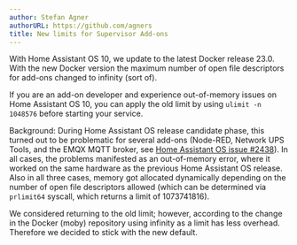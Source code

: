 ```yaml
---
author: Stefan Agner
authorURL: https://github.com/agners
title: New limits for Supervisor Add-ons
---
```


With Home Assistant OS 10, we update to the latest Docker release 23.0. With the
new Docker version the maximum number of open file descriptors for add-ons
changed to infinity (sort of).

If you are an add-on developer and experience out-of-memory issues on Home
Assistant OS 10, you can apply the old limit by using `ulimit -n 1048576` before
starting your service.

Background: During Home Assistant OS release candidate phase, this turned out to
be problematic for several add-ons (Node-RED, Network UPS Tools, and the EMQX
MQTT broker, see [Home Assistant OS issue #2438](https://github.com/home-assistant/operating-system/issues/2438)).
In all cases, the problems manifested as an out-of-memory error,
where it worked on the same hardware as the previous Home Assistant OS release. Also
in all three cases, memory got allocated dynamically depending on the number of
open file descriptors allowed (which can be determined via `prlimit64` syscall,
which returns a limit of 1073741816).

We considered returning to the old limit; however, according to the change
in the Docker (moby) repository using infinity as a limit has less overhead.
Therefore we decided to stick with the new default.